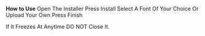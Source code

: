 **How to Use**
Open The Installer
Press Install
Select A Font Of Your Choice Or Upload Your Own
Press Finish

If It Freezes At Anytime DO NOT Close It.